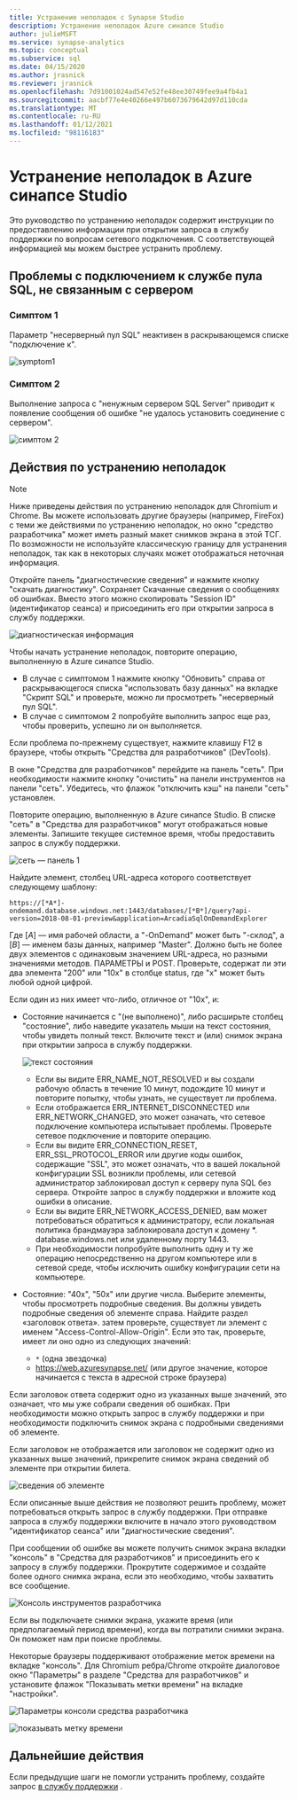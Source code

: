```yaml
---
title: Устранение неполадок с Synapse Studio
description: Устранение неполадок Azure синапсе Studio
author: julieMSFT
ms.service: synapse-analytics
ms.topic: conceptual
ms.subservice: sql
ms.date: 04/15/2020
ms.author: jrasnick
ms.reviewer: jrasnick
ms.openlocfilehash: 7d91001024ad547e52fe48ee30749fee9a4fb4a1
ms.sourcegitcommit: aacbf77e4e40266e497b6073679642d97d110cda
ms.translationtype: MT
ms.contentlocale: ru-RU
ms.lasthandoff: 01/12/2021
ms.locfileid: "98116183"
---
```

# <a name="azure-synapse-studio-troubleshooting"></a>Устранение неполадок в Azure синапсе Studio

Это руководство по устранению неполадок содержит инструкции по предоставлению информации при открытии запроса в службу поддержки по вопросам сетевого подключения. С соответствующей информацией мы можем быстрее устранить проблему.

## <a name="serverless-sql-pool-service-connectivity-issue"></a>Проблемы с подключением к службе пула SQL, не связанным с сервером

### <a name="symptom-1"></a>Симптом 1

Параметр "несерверный пул SQL" неактивен в раскрывающемся списке "подключение к".

![symptom1](media/troubleshooting-synapse-studio/symptom1v2.png)

### <a name="symptom-2"></a>Симптом 2

Выполнение запроса с "ненужным сервером SQL Server" приводит к появление сообщения об ошибке "не удалось установить соединение с сервером".

![симптом 2](media/troubleshooting-synapse-studio/symptom2.png)
 

## <a name="troubleshooting-steps"></a>Действия по устранению неполадок

> [!NOTE] 
>    Ниже приведены действия по устранению неполадок для Chromium и Chrome. Вы можете использовать другие браузеры (например, FireFox) с теми же действиями по устранению неполадок, но окно "средство разработчика" может иметь разный макет снимков экрана в этой ТСГ. По возможности не используйте классическую границу для устранения неполадок, так как в некоторых случаях может отображаться неточная информация.

Откройте панель "диагностические сведения" и нажмите кнопку "скачать диагностику". Сохраняет Скачанные сведения о сообщениях об ошибках. Вместо этого можно скопировать "Session ID" (идентификатор сеанса) и присоединить его при открытии запроса в службу поддержки.

![диагностическая информация](media/troubleshooting-synapse-studio/diagnostic-info-download.png)

Чтобы начать устранение неполадок, повторите операцию, выполненную в Azure синапсе Studio.

- В случае с симптомом 1 нажмите кнопку "Обновить" справа от раскрывающегося списка "использовать базу данных" на вкладке "Скрипт SQL" и проверьте, можно ли просмотреть "несерверный пул SQL".
- В случае с симптомом 2 попробуйте выполнить запрос еще раз, чтобы проверить, успешно ли он выполняется.

Если проблема по-прежнему существует, нажмите клавишу F12 в браузере, чтобы открыть "Средства для разработчиков" (DevTools).

В окне "Средства для разработчиков" перейдите на панель "сеть". При необходимости нажмите кнопку "очистить" на панели инструментов на панели "сеть".
Убедитесь, что флажок "отключить кэш" на панели "сеть" установлен.

Повторите операцию, выполненную в Azure синапсе Studio. В списке "сеть" в "Средства для разработчиков" могут отображаться новые элементы. Запишите текущее системное время, чтобы предоставить запрос в службу поддержки.

![сеть — панель 1](media/troubleshooting-synapse-studio/network-panel.png)

Найдите элемент, столбец URL-адреса которого соответствует следующему шаблону:

`https://[*A*]-ondemand.database.windows.net:1443/databases/[*B*]/query?api-version=2018-08-01-preview&application=ArcadiaSqlOnDemandExplorer`

Где [*A*] — имя рабочей области, а "-OnDemand" может быть "-склод", а [*B*] — именем базы данных, например "Master". Должно быть не более двух элементов с одинаковым значением URL-адреса, но разными значениями методов. ПАРАМЕТРЫ и POST. Проверьте, содержат ли эти два элемента "200" или "10x" в столбце status, где "x" может быть любой одной цифрой.

Если один из них имеет что-либо, отличное от "10x", и:

- Состояние начинается с "(не выполнено)", либо расширьте столбец "состояние", либо наведите указатель мыши на текст состояния, чтобы увидеть полный текст. Включите текст и (или) снимок экрана при открытии запроса в службу поддержки.

    ![текст состояния](media/troubleshooting-synapse-studio/status-text.png)

    - Если вы видите ERR_NAME_NOT_RESOLVED и вы создали рабочую область в течение 10 минут, подождите 10 минут и повторите попытку, чтобы узнать, не существует ли проблема.
    - Если отображается ERR_INTERNET_DISCONNECTED или ERR_NETWORK_CHANGED, это может означать, что сетевое подключение компьютера испытывает проблемы. Проверьте сетевое подключение и повторите операцию.
    - Если вы видите ERR_CONNECTION_RESET, ERR_SSL_PROTOCOL_ERROR или другие коды ошибок, содержащие "SSL", это может означать, что в вашей локальной конфигурации SSL возникли проблемы, или сетевой администратор заблокировал доступ к серверу пула SQL без сервера. Откройте запрос в службу поддержки и вложите код ошибки в описание.
    - Если вы видите ERR_NETWORK_ACCESS_DENIED, вам может потребоваться обратиться к администратору, если локальная политика брандмауэра заблокировала доступ к домену *. database.windows.net или удаленному порту 1443.
    - При необходимости попробуйте выполнить одну и ту же операцию непосредственно на другом компьютере или в сетевой среде, чтобы исключить ошибку конфигурации сети на компьютере.

- Состояние: "40x", "50x" или другие числа. Выберите элементы, чтобы просмотреть подробные сведения. Вы должны увидеть подробные сведения об элементе справа. Найдите раздел «заголовок ответа». затем проверьте, существует ли элемент с именем "Access-Control-Allow-Origin". Если это так, проверьте, имеет ли оно одно из следующих значений:

    - `*` (одна звездочка)
    - https://web.azuresynapse.net/ (или другое значение, которое начинается с текста в адресной строке браузера)

Если заголовок ответа содержит одно из указанных выше значений, это означает, что мы уже собрали сведения об ошибках. При необходимости можно открыть запрос в службу поддержки и при необходимости подключить снимок экрана с подробными сведениями об элементе.

Если заголовок не отображается или заголовок не содержит одно из указанных выше значений, прикрепите снимок экрана сведений об элементе при открытии билета.

 
![сведения об элементе](media/troubleshooting-synapse-studio/item-details.png)
 
Если описанные выше действия не позволяют решить проблему, может потребоваться открыть запрос в службу поддержки. При отправке запроса в службу поддержки включите в начало этого руководством "идентификатор сеанса" или "диагностические сведения".

При сообщении об ошибке вы можете получить снимок экрана вкладки "консоль" в "Средства для разработчиков" и присоединить его к запросу в службу поддержки. Прокрутите содержимое и создайте более одного снимка экрана, если это необходимо, чтобы захватить все сообщение.

![Консоль инструментов разработчика](media/troubleshooting-synapse-studio/developer-tool-console.png)

Если вы подключаете снимки экрана, укажите время (или предполагаемый период времени), когда вы потратили снимки экрана. Он поможет нам при поиске проблемы.

Некоторые браузеры поддерживают отображение меток времени на вкладке "консоль". Для Chromium ребра/Chrome откройте диалоговое окно "Параметры" в разделе "Средства для разработчиков" и установите флажок "Показывать метки времени" на вкладке "настройки".

![Параметры консоли средства разработчика](media/troubleshooting-synapse-studio/developer-tool-console-settings.png)

![показывать метку времени](media/troubleshooting-synapse-studio/show-time-stamp.png)

## <a name="next-steps"></a>Дальнейшие действия
Если предыдущие шаги не помогли устранить проблему, создайте запрос [в службу поддержки](../sql-data-warehouse/sql-data-warehouse-get-started-create-support-ticket.md?bc=%2fazure%2fsynapse-analytics%2fbreadcrumb%2ftoc.json&toc=%2fazure%2fsynapse-analytics%2ftoc.json) .